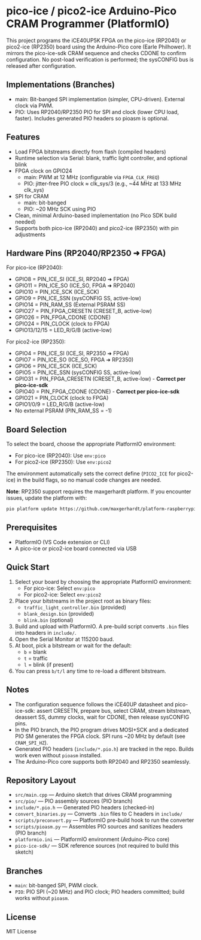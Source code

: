 # pico-ice / pico2-ice Arduino-Pico CRAM Programmer (PlatformIO)

This project programs the iCE40UP5K FPGA on the pico-ice (RP2040) or pico2-ice (RP2350) board using the Arduino-Pico core (Earle Philhower). It mirrors the pico-ice-sdk CRAM sequence and checks CDONE to confirm configuration. No post-load verification is performed; the sysCONFIG bus is released after configuration.

## Implementations (Branches)
- main: Bit-banged SPI implementation (simpler, CPU-driven). External clock via PWM.
- PIO: Uses RP2040/RP2350 PIO for SPI and clock (lower CPU load, faster). Includes generated PIO headers so pioasm is optional.

## Features
- Load FPGA bitstreams directly from flash (compiled headers)
- Runtime selection via Serial: blank, traffic light controller, and optional blink
- FPGA clock on GPIO24
  - main: PWM at 12 MHz (configurable via `FPGA_CLK_FREQ`)
  - PIO: jitter-free PIO clock ≈ clk_sys/3 (e.g., ~44 MHz at 133 MHz clk_sys)
- SPI for CRAM
  - main: bit-banged
  - PIO: ~20 MHz SCK using PIO
- Clean, minimal Arduino-based implementation (no Pico SDK build needed)
- Supports both pico-ice (RP2040) and pico2-ice (RP2350) with pin adjustments

## Hardware Pins (RP2040/RP2350 ➜ FPGA)
For pico-ice (RP2040):
- GPIO8  = PIN_ICE_SI  (ICE_SI, RP2040 ➜ FPGA)
- GPIO11 = PIN_ICE_SO  (ICE_SO, FPGA ➜ RP2040)
- GPIO10 = PIN_ICE_SCK (ICE_SCK)
- GPIO9  = PIN_ICE_SSN (sysCONFIG SS, active-low)
- GPIO14 = PIN_RAM_SS  (External PSRAM SS)
- GPIO27 = PIN_FPGA_CRESETN (CRESET_B, active-low)
- GPIO26 = PIN_FPGA_CDONE (CDONE)
- GPIO24 = PIN_CLOCK (clock to FPGA)
- GPIO13/12/15 = LED_R/G/B (active-low)

For pico2-ice (RP2350):
- GPIO4  = PIN_ICE_SI  (ICE_SI, RP2350 ➜ FPGA)
- GPIO7  = PIN_ICE_SO  (ICE_SO, FPGA ➜ RP2350)
- GPIO6  = PIN_ICE_SCK (ICE_SCK)
- GPIO5  = PIN_ICE_SSN (sysCONFIG SS, active-low)
- GPIO31 = PIN_FPGA_CRESETN (CRESET_B, active-low) - **Correct per pico-ice-sdk**
- GPIO40 = PIN_FPGA_CDONE (CDONE) - **Correct per pico-ice-sdk**
- GPIO21 = PIN_CLOCK (clock to FPGA)
- GPIO1/0/9 = LED_R/G/B (active-low)
- No external PSRAM (PIN_RAM_SS = -1)

## Board Selection
To select the board, choose the appropriate PlatformIO environment:
- For pico-ice (RP2040): Use `env:pico`
- For pico2-ice (RP2350): Use `env:pico2`

The environment automatically sets the correct define (`PICO2_ICE` for pico2-ice) in the build flags, so no manual code changes are needed.

**Note**: RP2350 support requires the maxgerhardt platform. If you encounter issues, update the platform with:
```bash
pio platform update https://github.com/maxgerhardt/platform-raspberrypi.git
```

## Prerequisites
- PlatformIO (VS Code extension or CLI)
- A pico-ice or pico2-ice board connected via USB

## Quick Start
1. Select your board by choosing the appropriate PlatformIO environment:
   - For pico-ice: Select `env:pico`
   - For pico2-ice: Select `env:pico2`
2. Place your bitstreams in the project root as binary files:
   - `traffic_light_controller.bin` (provided)
   - `blank_design.bin` (provided)
   - `blink.bin` (optional)
3. Build and upload with PlatformIO. A pre-build script converts `.bin` files into headers in `include/`.
4. Open the Serial Monitor at 115200 baud.
5. At boot, pick a bitstream or wait for the default:
   - `b` = blank
   - `t` = traffic
   - `l` = blink (if present)
6. You can press `b/t/l` any time to re-load a different bitstream.

## Notes
- The configuration sequence follows the iCE40UP datasheet and pico-ice-sdk: assert CRESETN, prepare bus, select CRAM, stream bitstream, deassert SS, dummy clocks, wait for CDONE, then release sysCONFIG pins.
- In the PIO branch, the PIO program drives MOSI+SCK and a dedicated PIO SM generates the FPGA clock. SPI runs ~20 MHz by default (see `CRAM_SPI_HZ`).
- Generated PIO headers (`include/*.pio.h`) are tracked in the repo. Builds work even without `pioasm` installed.
- The Arduino-Pico core supports both RP2040 and RP2350 seamlessly.

## Repository Layout
- `src/main.cpp` — Arduino sketch that drives CRAM programming
- `src/pio/` — PIO assembly sources (PIO branch)
- `include/*.pio.h` — Generated PIO headers (checked-in)
- `convert_binaries.py` — Converts `.bin` files to C headers in `include/`
- `scripts/preconvert.py` — PlatformIO pre-build hook to run the converter
- `scripts/pioasm.py` — Assembles PIO sources and sanitizes headers (PIO branch)
- `platformio.ini` — PlatformIO environment (Arduino-Pico core)
- `pico-ice-sdk/` — SDK reference sources (not required to build this sketch)

## Branches
- `main`: bit-banged SPI, PWM clock.
- `PIO`: PIO SPI (~20 MHz) and PIO clock; PIO headers committed; build works without `pioasm`.

## License
MIT License
